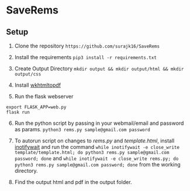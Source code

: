 # SaveRems

## Setup

1. Clone the repository
`https://github.com/surajk16/SaveRems `

2. Install the requirements
`pip3 install -r requirements.txt`

3. Create Output Directory
`mkdir output && mkdir output/html && mkdir output/css`

4. Install [wkhtmltopdf](https://wkhtmltopdf.org/)

5. Run the flask webserver
```
export FLASK_APP=web.py
flask run
```

6. Run the python script by passing in your webmail/email and password as params.
`python3 rems.py sample@gmail.com password`

7. To autorun script on changes to _rems.py_ and  _template.html_, install [inotifywait](https://github.com/inotify-tools/inotify-tools/wiki) and run the command
`while inotifywait -e close_write template/template.html; do python3 rems.py sample@gmail.com password; done` and
`while inotifywait -e close_write rems.py; do python3 rems.py sample@gmail.com password; done` from the working directory.

8. Find the output html and pdf in the output folder.
